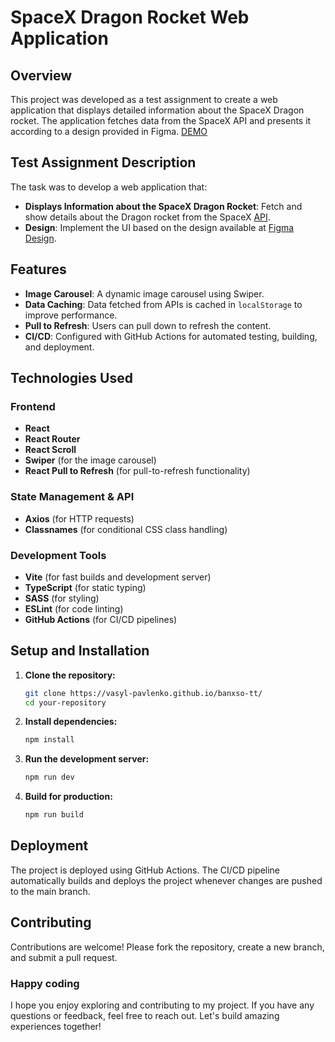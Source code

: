 # SpaceX Dragon Rocket Web Application

## Overview

This project was developed as a test assignment to create a web application that displays detailed information about the SpaceX Dragon rocket. The application fetches data from the SpaceX API and presents it according to a design provided in Figma.
[DEMO](https://vasyl-pavlenko.github.io/banxso-tt/)

## Test Assignment Description

The task was to develop a web application that:
- **Displays Information about the SpaceX Dragon Rocket**: Fetch and show details about the Dragon rocket from the SpaceX [API](https://api.spacexdata.com/v4/dragons).
- **Design**: Implement the UI based on the design available at [Figma Design](https://www.figma.com/design/JTokTA6Xfcy9Kb62xRBRKv/Test-Junior?nodeid=0-1&t=wRYLyztnat6ev1i1-0).

## Features

- **Image Carousel**: A dynamic image carousel using Swiper.
- **Data Caching**: Data fetched from APIs is cached in `localStorage` to improve performance.
- **Pull to Refresh**: Users can pull down to refresh the content.
- **CI/CD**: Configured with GitHub Actions for automated testing, building, and deployment.

## Technologies Used

### Frontend

- **React**
- **React Router**
- **React Scroll**
- **Swiper** (for the image carousel)
- **React Pull to Refresh** (for pull-to-refresh functionality)

### State Management & API

- **Axios** (for HTTP requests)
- **Classnames** (for conditional CSS class handling)

### Development Tools

- **Vite** (for fast builds and development server)
- **TypeScript** (for static typing)
- **SASS** (for styling)
- **ESLint** (for code linting)
- **GitHub Actions** (for CI/CD pipelines)

## Setup and Installation

1. **Clone the repository:**
   ```bash
   git clone https://vasyl-pavlenko.github.io/banxso-tt/
   cd your-repository
   ```

2. **Install dependencies:**
   ```bash
   npm install
   ```

3. **Run the development server:**
   ```bash
   npm run dev
   ```

4. **Build for production:**
   ```bash
   npm run build
   ```

## Deployment

The project is deployed using GitHub Actions. The CI/CD pipeline automatically builds and deploys the project whenever changes are pushed to the main branch.

## Contributing

Contributions are welcome! Please fork the repository, create a new branch, and submit a pull request.

### Happy coding
I hope you enjoy exploring and contributing to my project. If you have any questions or feedback, feel free to reach out. Let's build amazing experiences together!
